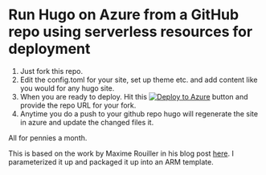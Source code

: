 # Run Hugo on Azure from a GitHub repo using serverless resources for deployment

1. Just fork this repo.
2. Edit the config.toml for your site, set up theme etc. and add content like you would for any hugo site.
3. When you are ready to deploy. Hit this [![Deploy to Azure](http://azuredeploy.net/deploybutton.svg)](https://portal.azure.com/#create/Microsoft.Template/uri/https%3A%2F%2Fraw.githubusercontent.com%2Fcodingwithsasquatch%2FhugoOnAzure%2Fmaster%2Fazuredeploy.json) button and provide the repo URL for your fork.
4. Anytime you do a push to your github repo hugo will regenerate the site in azure and update the changed files it.

All for pennies a month.


This is based on the work by Maxime Rouiller  in his blog post [here](https://blog.maximerouiller.com/post/go-go-hugo-blog-to-azure-storage/). I parameterized it up and packaged it up into an ARM template.